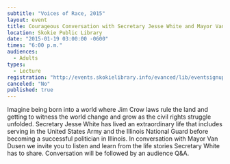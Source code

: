 ```yaml
---
subtitle: "Voices of Race, 2015"
layout: event
title: Courageous Conversation with Secretary Jesse White and Mayor Van Dusen
location: Skokie Public Library
date: "2015-01-19 03:00:00 -0600"
times: "6:00 p.m."
audiences: 
  - Adults
types: 
  - Lecture
registration: "http://events.skokielibrary.info/evanced/lib/eventsignup.asp?ID=23399"
canceled: "No"
published: true
---
```


Imagine being born into a world where Jim Crow laws rule the land and getting to witness the world change and grow as the civil rights struggle unfolded. Secretary Jesse White has lived an extraordinary life that includes serving in the United States Army and the Illinois National Guard before becoming a successful  politician in Illinois. In conversation with Mayor Van Dusen we invite you to listen and learn from the life stories Secretary White has to share. Conversation will be followed by an audience Q&A.